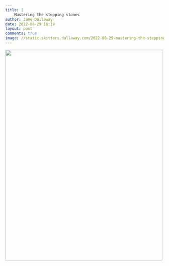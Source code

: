 ```yaml
---
title: |
    Mastering the stepping stones
author: Jane Dallaway
date: 2022-06-29 16:19
layout: post
comments: true
image: //static.skitters.dallaway.com/2022-06-29-mastering-the-stepping-stones-fullsize-0.jpeg
---
```


<a href="//static.skitters.dallaway.com/2022-06-29-mastering-the-stepping-stones-fullsize-0.jpeg"><img src="//static.skitters.dallaway.com/2022-06-29-mastering-the-stepping-stones-thumb-0.jpeg" width="500" height="667"></a>



